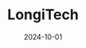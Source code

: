 ---
title: 'LongiTech'
collection: packages
link: https://github.com/SereDef/longiTech
excerpt: 'COMING UP: lavaan based toolbox for longitudinal data analysis (including SEM-based cross-lag panel models, 
G estimation and longitudinal network analyses)'
date: 2024-10-01
repo_url: 'https://github.com/SereDef/longiTech'
---